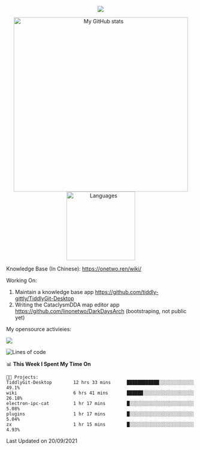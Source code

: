 <a href="https://github.com/linonetwo">
    <p align="center">
        <img src="https://github-profile-trophy.vercel.app/?username=linonetwo&column=7&theme=onedark"/>
    </p>
</a>
<a align="center" href="https://github.com/linonetwo">
  <p align="center">
    <img src="https://github-readme-stats.vercel.app/api?username=linonetwo&show_icons=true&count_private=true" alt="My GitHub stats" width="465"/>
    <img src="https://github-readme-stats.vercel.app/api/top-langs/?username=linonetwo&layout=compact&langs_count=10" alt="Languages" height="183">
  </p>
</a>

Knowledge Base (In Chinese): https://onetwo.ren/wiki/

Working On: 

1. Maintain a knowledge base app https://github.com/tiddly-gittly/TiddlyGit-Desktop
1. Writing the CataclysmDDA map editor app https://github.com/linonetwo/DarkDaysArch (bootstraping, not public yet)

My opensource activieies:

![](https://visitor-badge.glitch.me/badge?page_id=linonetwo.linonetwo)

<!--START_SECTION:waka-->
![Lines of code](https://img.shields.io/badge/From%20Hello%20World%20I%27ve%20Written-2.6%20million%20lines%20of%20code-blue)

📊 **This Week I Spent My Time On** 

```text
🐱‍💻 Projects: 
TiddlyGit-Desktop        12 hrs 33 mins      ████████████░░░░░░░░░░░░░   49.1% 
wiki                     6 hrs 41 mins       ██████░░░░░░░░░░░░░░░░░░░   26.18% 
electron-ipc-cat         1 hr 17 mins        █░░░░░░░░░░░░░░░░░░░░░░░░   5.08% 
plugins                  1 hr 17 mins        █░░░░░░░░░░░░░░░░░░░░░░░░   5.04% 
zx                       1 hr 15 mins        █░░░░░░░░░░░░░░░░░░░░░░░░   4.93%

```


 Last Updated on 20/09/2021
<!--END_SECTION:waka-->

